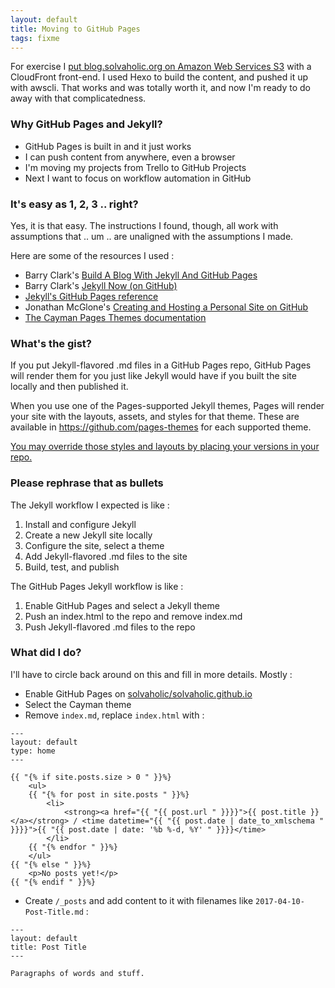 ```yaml
---
layout: default
title: Moving to GitHub Pages
tags: fixme
---
```


For exercise I [put blog.solvaholic.org on Amazon Web Services S3](/2017/02/08/Publish-Directly-to-S3.html) with a CloudFront front-end. I used Hexo to build the content, and pushed it up with awscli. That works and was totally worth it, and now I'm ready to do away with that complicatedness.

### Why GitHub Pages and Jekyll?
* GitHub Pages is built in and it just works
* I can push content from anywhere, even a browser
* I'm moving my projects from Trello to GitHub Projects
* Next I want to focus on workflow automation in GitHub

### It's easy as 1, 2, 3 .. right?
Yes, it is that easy. The instructions I found, though, all work with assumptions that .. um .. are unaligned with the assumptions I made.

Here are some of the resources I used :
* Barry Clark's [Build A Blog With Jekyll And GitHub Pages](https://www.smashingmagazine.com/2014/08/build-blog-jekyll-github-pages/)
* Barry Clark's [Jekyll Now (on GitHub)](https://github.com/barryclark/jekyll-now)
* [Jekyll's GitHub Pages reference](https://jekyllrb.com/docs/github-pages/)
* Jonathan McGlone's [Creating and Hosting a Personal Site on GitHub](http://jmcglone.com/guides/github-pages/)
* [The Cayman Pages Themes documentation](https://github.com/pages-themes/cayman/)

### What's the gist?
If you put Jekyll-flavored .md files in a GitHub Pages repo, GitHub Pages will render them for you just like Jekyll would have if you built the site locally and then published it.

When you use one of the Pages-supported Jekyll themes, Pages will render your site with the layouts, assets, and styles for that theme. These are available in https://github.com/pages-themes for each supported theme.

[You may override those styles and layouts by placing your versions in your repo.](https://help.github.com/articles/customizing-css-and-html-in-your-jekyll-theme/)

### Please rephrase that as bullets
The Jekyll workflow I expected is like :
1. Install and configure Jekyll
2. Create a new Jekyll site locally
3. Configure the site, select a theme
4. Add Jekyll-flavored .md files to the site
5. Build, test, and publish

The GitHub Pages Jekyll workflow is like :
1. Enable GitHub Pages and select a Jekyll theme
2. Push an index.html to the repo and remove index.md
3. Push Jekyll-flavored .md files to the repo

### What did I do?
I'll have to circle back around on this and fill in more details. Mostly :
* Enable GitHub Pages on [solvaholic/solvaholic.github.io](https://github.com/solvaholic/solvaholic.github.io)
* Select the Cayman theme
* Remove `index.md`, replace `index.html` with :

```
---
layout: default
type: home
---

{{ "{% if site.posts.size > 0 " }}%}
    <ul>
    {{ "{% for post in site.posts " }}%}
        <li>
            <strong><a href="{{ "{{ post.url " }}}}">{{ post.title }}</a></strong> / <time datetime="{{ "{{ post.date | date_to_xmlschema " }}}}">{{ "{{ post.date | date: '%b %-d, %Y' " }}}}</time>
        </li>
    {{ "{% endfor " }}%}
    </ul>
{{ "{% else " }}%}
    <p>No posts yet!</p>
{{ "{% endif " }}%}
```

* Create `/_posts` and add content to it with filenames like `2017-04-10-Post-Title.md` :

```
---
layout: default
title: Post Title
---

Paragraphs of words and stuff.
```
